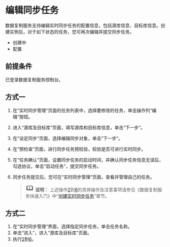 # 编辑同步任务<a name="drs_10_0010"></a>

数据复制服务支持编辑实时同步任务的配置信息，包括源库信息、目标库信息。创建实例后，对于如下状态的任务，您可再次编辑并提交同步任务。

-   创建中
-   配置

## 前提条件<a name="section16256919193311"></a>

已登录数据复制服务控制台。

## 方式一<a name="section4298797218435"></a>

1.  在“实时同步管理“页面的任务列表中，选择要修改的任务，单击操作列“编辑“按钮。
2.  <a name="li105671010104417"></a>进入“源库及目标库“页面，填写源库和目标库信息，单击“下一步”。
3.  在“设定同步“页面，选择编辑同步对象，单击“下一步“。
4.  在“预检查“页面，进行同步任务预校验，校验是否可进行实时同步。
5.  在“任务确认“页面，设置同步任务的启动时间，并确认同步任务信息无误后，勾选协议，单击“启动任务“，提交同步任务。
6.  <a name="li620112563620"></a>同步任务提交后，您可在“实时同步管理“页面，查看并管理自己的任务。

    >![](public_sys-resources/icon-note.gif) **说明：** 
    >上述操作[2](#li105671010104417)到[6](#li620112563620)的具体操作及注意事项请参见《数据复制服务快速入门》中“[创建实时同步任务](https://support.huaweicloud.com/qs-drs/drs_06_0005.html)”章节。


## 方式二<a name="section11473394154445"></a>

1.  在“实时同步管理“界面，选择指定同步任务，单击任务名称。
2.  单击“进入“，进入“源库及目标库“页面。
3.  执行[2](#li105671010104417)到[6](#li620112563620)。

